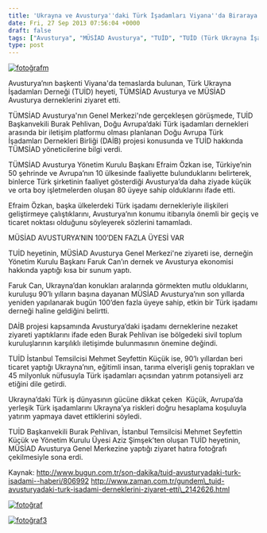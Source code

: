 ```yaml
---
title: 'Ukrayna ve Avusturya''daki Türk İşadamları Viyana''da Biraraya Geldi'
date: Fri, 27 Sep 2013 07:56:04 +0000
draft: false
tags: ["Avusturya", "MÜSİAD Avusturya", "TUİD", "TUİD (Türk Ukrayna İşadamları Derneği)", "TÜMSİAD Avusturya"]
type: post
---
```


[![fotoğrafm](http://burakpehlivan.org/wp-content/uploads/2013/09/fotoğrafm.jpg)](http://burakpehlivan.org/1902/ukraynadaki-ve-avusturyadaki-turk-isadamlari-viyanada-biraraya-geldi/fotografm/)

Avusturya’nın başkenti Viyana'da temaslarda bulunan, Türk Ukrayna İşadamları Derneği (TUİD) heyeti, TÜMSİAD Avusturya ve MÜSİAD Avusturya derneklerini ziyaret etti.

TÜMSİAD Avusturya'nın Genel Merkezi'nde gerçekleşen görüşmede, TUİD Başkanvekili Burak Pehlivan, Doğu Avrupa’daki Türk işadamları dernekleri arasında bir iletişim platformu olması planlanan Doğu Avrupa Türk İşadamları Dernekleri Birliği (DAİB) projesi konusunda ve TUİD hakkında TÜMSİAD yöneticilerine bilgi verdi.

TÜMSİAD Avusturya Yönetim Kurulu Başkanı Efraim Özkan ise, Türkiye’nin 50 şehrinde ve Avrupa’nın 10 ülkesinde faaliyette bulunduklarını belirterek, binlerce Türk şirketinin faaliyet gösterdiği Avusturya’da daha ziyade küçük ve orta boy işletmelerden oluşan 80 üyeye sahip olduklarını ifade etti.

Efraim Özkan, başka ülkelerdeki Türk işadamı dernekleriyle ilişkileri geliştirmeye çalıştıklarını, Avusturya’nın konumu itibarıyla önemli bir geçiş ve ticaret noktası olduğunu söyleyerek sözlerini tamamladı.

MÜSİAD AVUSTURYA’NIN 100’DEN FAZLA ÜYESİ VAR

TUİD heyetinin, MÜSİAD Avusturya Genel Merkezi'ne ziyareti ise, derneğin Yönetim Kurulu Başkanı Faruk Can’ın dernek ve Avusturya ekonomisi hakkında yaptığı kısa bir sunum yaptı.

Faruk Can, Ukrayna’dan konukları aralarında görmekten mutlu olduklarını, kuruluşu 90’lı yılların başına dayanan MÜSİAD Avusturya’nın son yıllarda yeniden yapılanarak bugün 100’den fazla üyeye sahip, etkin bir Türk işadamı derneği haline geldiğini belirtti.

DAİB projesi kapsamında Avusturya’daki işadamı derneklerine nezaket ziyareti yaptıklarını ifade eden Burak Pehlivan ise bölgedeki sivil toplum kuruluşlarının karşılıklı iletişimde bulunmasının önemine değindi.

TUİD İstanbul Temsilcisi Mehmet Seyfettin Küçük ise, 90’lı yıllardan beri ticaret yaptığı Ukrayna’nın, eğitimli insan, tarıma elverişli geniş toprakları ve 45 milyonluk nüfusuyla Türk işadamları açısından yatırım potansiyeli arz etiğini dile getirdi.

Ukrayna’daki Türk iş dünyasının gücüne dikkat çeken  Küçük, Avrupa’da yerleşik Türk işadamlarını Ukrayna’ya riskleri doğru hesaplama koşuluyla yatırım yapmaya davet ettiklerini söyledi.

TUİD Başkanvekili Burak Pehlivan, İstanbul Temsilcisi Mehmet Seyfettin Küçük ve Yönetim Kurulu Üyesi Aziz Şimşek’ten oluşan TUİD heyetinin, MÜSİAD Avusturya Genel Merkezine yaptığı ziyaret hatıra fotoğrafı çekilmesiyle sona erdi.

Kaynak: http://www.bugun.com.tr/son-dakika/tuid-avusturyadaki-turk-isadami--haberi/806992
http://www.zaman.com.tr/gundem\_tuid-avusturyadaki-turk-isadami-derneklerini-ziyaret-etti\_2142626.html

[![fotoğraf](http://burakpehlivan.org/wp-content/uploads/2013/09/fotoğraf.jpg)](http://burakpehlivan.org/1902/ukraynadaki-ve-avusturyadaki-turk-isadamlari-viyanada-biraraya-geldi/fotograf/)

[![fotoğraf3](http://burakpehlivan.org/wp-content/uploads/2013/09/fotoğraf3.jpg)](http://burakpehlivan.org/1902/ukraynadaki-ve-avusturyadaki-turk-isadamlari-viyanada-biraraya-geldi/fotograf3/)